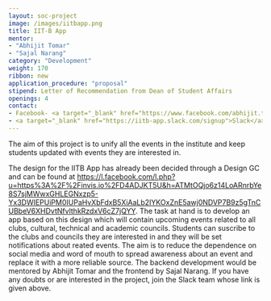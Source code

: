 ```yaml
---
layout: soc-project
image: /images/iitbapp.png
title: IIT-B App
mentor: 
- "Abhijit Tomar"
- "Sajal Narang"
category: "Development"
weight: 170
ribbon: new
application_procedure: "proposal"
stipend: Letter of Recommendation from Dean of Student Affairs
openings: 4
contact:
- Facebook- <a target="_blank" href="https://www.facebook.com/abhijit.tomar">Abhijit Tomar</a>, <a target="_blank" href="www.facebook.com/sajalnarang">Sajal Narang</a>
- <a target="_blank" href="https://iitb-app.slack.com/signup">Slack</a> (Sign in using iitb.ac.in email)
---
```


The aim of this project is to unify all the events in the institute and keep students updated with events they are interested in.

<!--break-->

The design for the IITB App has already been decided through a Design GC and can be found at https://l.facebook.com/l.php?u=https%3A%2F%2Finvis.io%2FD4ADJKT5U&h=ATMtOQjo6z14LoARnrbYe8S7sjMWwxGHLEGNxzp5-Yx3DWIEPUiPM0IUPaHvXbFdxB5XiAaLb2IYKOxZnE5awj0NDVP7B9z5gTnCUBbeV6XHDvtNfvlthkRzdxV6cZ7jQYY. The task at hand is to develop an app based on this design which will contain upcoming events related to all clubs, cultural, technical and academic councils. Students can suscribe to the clubs and councils they are interested in and they will be set notifications about reated events. The aim is to reduce the dependence on social media and word of mouth to spread awareness about an event and replace it with a more reliable source. The backend development would be mentored by Abhijit Tomar and the frontend by Sajal Narang. If you have any doubts or are interested in the project, join the Slack team whose link is given above.